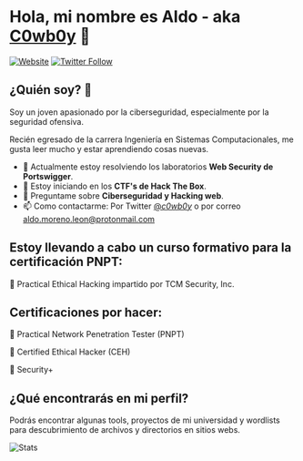 ### <h1>Hola, mi nombre es Aldo - aka [C0wb0y][website] 👋</h1>

[![Website](https://img.shields.io/website?label=aldo-moreno-leon.github.io&style=for-the-badge&url=https://aldo-moreno-leon.github.io/)](https://aldo-moreno-leon.github.io/)
[![Twitter Follow](https://img.shields.io/twitter/follow/_c0wb0y_?color=1DA1F2&logo=twitter&style=for-the-badge)](https://twitter.com/intent/follow?original_referer=https%3A%2F%2Fgithub.com%2Faldo_moreno_l&screen_name=_c0wb0y_)

## ¿Quién soy? 🤔

Soy un joven apasionado por la ciberseguridad, especialmente por la seguridad ofensiva.

Recién egresado de la carrera Ingeniería en Sistemas Computacionales, me gusta leer mucho y estar aprendiendo cosas nuevas.

- 🔭 Actualmente estoy resolviendo los laboratorios **Web Security de Portswigger**.
- 🌱 Estoy iniciando en los **CTF's de Hack The Box**.
- 💬 Preguntame sobre **Ciberseguridad y Hacking web**.
- 📫 Como contactarme: Por Twitter [@_c0wb0y_](https://twitter.com/aldo_moreno_l) o por correo aldo.moreno.leon@protonmail.com

[//]: <> (Así se ponen los comentarios)

## Estoy llevando a cabo un curso formativo para la certificación PNPT:

🔴 Practical Ethical Hacking impartido por TCM Security, Inc.

## Certificaciones por hacer:

🔵 Practical Network Penetration Tester (PNPT)

🔵 Certified Ethical Hacker (CEH)

🔵 Security+

## ¿Qué encontrarás en mi perfil?

Podrás encontrar algunas tools, proyectos de mi universidad y wordlists para descubrimiento de archivos y directorios en sitios webs.

<img src="https://github-readme-stats.vercel.app/api?username=aldo-moreno-leon&show_icons=true&theme=chartreuse-dark" alt="Stats">

[website]: https://aldo-moreno-leon.github.io/
